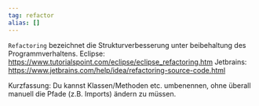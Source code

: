 ```yaml
---
tag: refactor
alias: []
---
```



``Refactoring`` bezeichnet die Strukturverbesserung unter beibehaltung des Programmverhaltens. Eclipse: https://www.tutorialspoint.com/eclipse/eclipse_refactoring.htm
Jetbrains: https://www.jetbrains.com/help/idea/refactoring-source-code.html

Kurzfassung: Du kannst Klassen/Methoden etc. umbenennen, ohne überall manuell die Pfade (z.B. Imports) ändern zu müssen.
